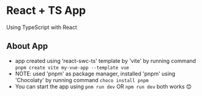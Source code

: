 # React + TS App
Using TypeScript with React

## About App
- app created using 'react-swc-ts' template by 'vite' by running command `pnpm create vite my-vue-app --template vue`
- NOTE: used 'pnpm' as package manager, installed 'pnpm' using 'Chocolaty' by running command `choco install pnpm`
- You can start the app using `pnm run dev` OR `npm run dev` both works 😊